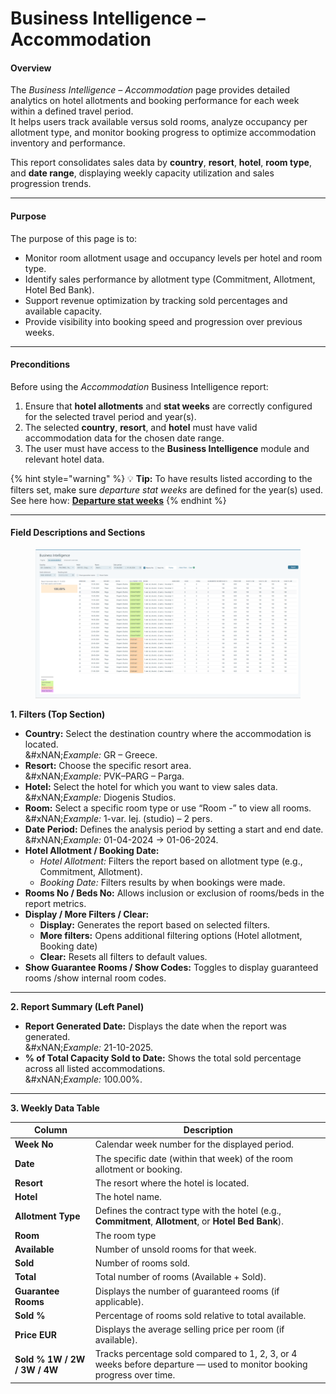 # Business Intelligence – Accommodation

#### **Overview**

The _Business Intelligence – Accommodation_ page provides detailed analytics on hotel allotments and booking performance for each week within a defined travel period.\
It helps users track available versus sold rooms, analyze occupancy per allotment type, and monitor booking progress to optimize accommodation inventory and performance.

This report consolidates sales data by **country**, **resort**, **hotel**, **room type**, and **date range**, displaying weekly capacity utilization and sales progression trends.

***

#### **Purpose**

The purpose of this page is to:

* Monitor room allotment usage and occupancy levels per hotel and room type.
* Identify sales performance by allotment type (Commitment, Allotment, Hotel Bed Bank).
* Support revenue optimization by tracking sold percentages and available capacity.
* Provide visibility into booking speed and progression over previous weeks.

***

#### **Preconditions**

Before using the _Accommodation_ Business Intelligence report:

1. Ensure that **hotel allotments** and **stat weeks** are correctly configured for the selected travel period and year(s).
2. The selected **country**, **resort**, and **hotel** must have valid accommodation data for the chosen date range.
3. The user must have access to the **Business Intelligence** module and relevant hotel data.

{% hint style="warning" %}
💡 **Tip:** To have results listed according to the filters set, make sure _departure stat weeks_ are defined for the year(s) used.\
See here how: [**Departure stat weeks**](../setup/departure-stat-weeks.md)
{% endhint %}

***

#### **Field Descriptions and Sections**

<figure><img src="../.gitbook/assets/image (4).png" alt=""><figcaption></figcaption></figure>

**1. Filters (Top Section)**

* **Country:** Select the destination country where the accommodation is located.\
  &#xNAN;_&#x45;xample:_ GR – Greece.
* **Resort:** Choose the specific resort area.\
  &#xNAN;_&#x45;xample:_ PVK–PARG – Parga.
* **Hotel:** Select the hotel for which you want to view sales data.\
  &#xNAN;_&#x45;xample:_ Diogenis Studios.
* **Room:** Select a specific room type or use “Room -” to view all rooms.\
  &#xNAN;_&#x45;xample:_ 1-var. lej. (studio) – 2 pers.
* **Date Period:** Defines the analysis period by setting a start and end date.\
  &#xNAN;_&#x45;xample:_ 01-04-2024 → 01-06-2024.
* **Hotel Allotment / Booking Date:**
  * _Hotel Allotment:_ Filters the report based on allotment type (e.g., Commitment, Allotment).
  * _Booking Date:_ Filters results by when bookings were made.
* **Rooms No / Beds No:** Allows inclusion or exclusion of rooms/beds in the report metrics.
* **Display / More Filters / Clear:**
  * **Display:** Generates the report based on selected filters.
  * **More filters:** Opens additional filtering options (Hotel allotment, Booking date)
  * **Clear:** Resets all filters to default values.
* **Show Guarantee Rooms / Show Codes:** Toggles to display guaranteed rooms /show internal room codes.

***

**2. Report Summary (Left Panel)**

* **Report Generated Date:** Displays the date when the report was generated.\
  &#xNAN;_&#x45;xample:_ 21-10-2025.
* **% of Total Capacity Sold to Date:** Shows the total sold percentage across all listed accommodations.\
  &#xNAN;_&#x45;xample:_ 100.00%.

***

**3. Weekly Data Table**

| **Column**                   | **Description**                                                                                                       |
| ---------------------------- | --------------------------------------------------------------------------------------------------------------------- |
| **Week No**                  | Calendar week number for the displayed period.                                                                        |
| **Date**                     | The specific date (within that week) of the room allotment or booking.                                                |
| **Resort**                   | The resort where the hotel is located.                                                                                |
| **Hotel**                    | The hotel name.                                                                                                       |
| **Allotment Type**           | Defines the contract type with the hotel (e.g., **Commitment**, **Allotment**, or **Hotel Bed Bank**).                |
| **Room**                     | The room type                                                                                                         |
| **Available**                | Number of unsold rooms for that week.                                                                                 |
| **Sold**                     | Number of rooms sold.                                                                                                 |
| **Total**                    | Total number of rooms (Available + Sold).                                                                             |
| **Guarantee Rooms**          | Displays the number of guaranteed rooms (if applicable).                                                              |
| **Sold %**                   | Percentage of rooms sold relative to total available.                                                                 |
| **Price EUR**                | Displays the average selling price per room (if available).                                                           |
| **Sold % 1W / 2W / 3W / 4W** | Tracks percentage sold compared to 1, 2, 3, or 4 weeks before departure — used to monitor booking progress over time. |
